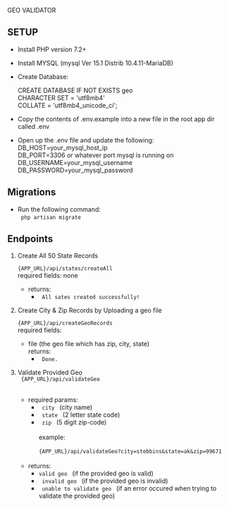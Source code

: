 GEO VALIDATOR

## SETUP
- Install PHP version 7.2+
- Install MYSQL (mysql  Ver 15.1 Distrib 10.4.11-MariaDB)
- Create Database: <br>
    <div>
	    CREATE DATABASE IF NOT EXISTS geo <br>
	    CHARACTER SET = 'utf8mb4' <br>
	    COLLATE = 'utf8mb4_unicode_ci';
    </div>

- Copy the contents of .env.example into a new file in the root app dir called .env
- Open up the .env file and update the following: <br>
	    DB_HOST=your_mysql_host_ip <br>
	    DB_PORT=3306 or whatever port mysql is running on <br>
	    DB_USERNAME=your_mysql_username <br>
	    DB_PASSWORD=your_mysql_password <br>

## Migrations
 - Run the following command: <br>
 <code> php artisan migrate </code>


## Endpoints

1) Create All 50 State Records <br>
	<code> {APP_URL}/api/states/createAll </code> <br>
	required fields: none <br>
    - returns: <br>
        - <code> All sates created successfully! </code>

2) Create City & Zip Records by Uploading a geo file <br>
	<code> {APP_URL}/api/createGeoRecords </code> <br>
	required fields: <br>
     - file (the geo file which has zip, city, state) <br>
     returns: <br>
        - <code> Done. </code>

3) Validate Provided Geo <br>
	<code> {APP_URL}/api/validateGeo </code> <br>
	- required params: <br>
        - <code> city </code> (city name) <br>
		- <code> state </code> (2 letter state code) <br>
	    - <code> zip </code> (5 digit zip-code) <br><br>
	example: <br>
    <code> {APP_URL}/api/validateGeo?city=stebbins&state=ak&zip=99671 </code> <br>
    - returns: <br>
        - <code>valid geo </code> (if the provided geo is valid) <br>
        - <code> invalid geo </code> (if the provided geo is invalid) <br>
        - <code> unable to validate geo </code> (if an error occured when trying to validate the provided geo) </br>
    
   
